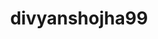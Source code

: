 ---
title: divyanshojha99
github: https://github.com/divyanshojha99
mode: light
transition: 1s
score: 76.6
archetype:
- Little Bit of Everything
---